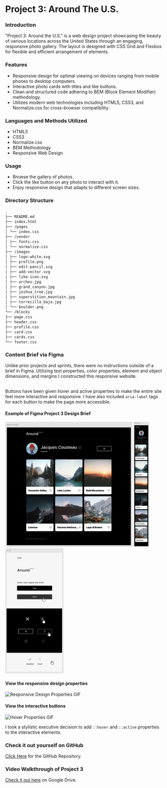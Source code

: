 # Project 3: Around The U.S.

### Introduction

"Project 3: Around the U.S." is a web design project showcasing the beauty of various locations across the United States through an engaging, responsive photo gallery. The layout is designed with CSS Grid and Flexbox for flexible and efficient arrangement of elements. 

### Features

- Responsive design for optimal viewing on devices ranging from mobile phones to desktop computers.
- Interactive photo cards with titles and like buttons.
- Clean and structured code adhering to BEM (Block Element Modifier) methodology.
- Utilizes modern web technologies including HTML5, CSS3, and Normalize.css for cross-browser compatibility.

### Languages and Methods Utilized

- HTML5
- CSS3
- Normalize.css
- BEM Methodology
- Responsive Web Design

### Usage

- Browse the gallery of photos.
- Click the like button on any photo to interact with it.
- Enjoy responsive design that adapts to different screen sizes.

### Directory Structure

```
.
├── README.md
├── index.html
├── /pages
│ └── index.css
├── /vendor
│ ├── fonts.css
│ └── normalize.css
├── /images
│ ├── logo-white.svg
│ ├── profile.png
│ ├── edit-pencil.svg
│ ├── add-vector.svg
│ ├── like-icon.svg
│ ├── arches.jpg
│ ├── grand_canyon.jpg
│ ├── joshua_tree.jpg
│ ├── superstition_mountain.jpg
│ ├── torrecilla_baja.jpg
│ └── boulder.png
└── /blocks
├── page.css
├── header.css
├── profile.css
├── card.css
├── cards.css
└── footer.css
```

### Content Brief via Figma

Unlike prior projects and sprints, there were no instructions outside of a brief in Figma. Utilizing text properties, color properties, element and object dimensions, and margins I constructed this responsive website.<br><br>

Buttons have been given hover and active properties to make the entire site feel more interactive and responsive. I have also included `aria-label` tags for each button to make the page more accessible.

#### Example of Figma Project 3 Design Brief

<img src="https://github.com/nocoasty/nocoasty_pub/blob/main/project_3_readme/brief_main.png?raw=true" alt="Figma Brief Main Design Image" height="400px"> <img src="https://github.com/nocoasty/nocoasty_pub/blob/main/project_3_readme/brief_mobile.png?raw=true" alt="Figma Brief Mobile Design Image" height="400px"> <img src="https://github.com/nocoasty/nocoasty_pub/blob/main/project_3_readme/brief_ui.png?raw=true" alt="Figma Brief Design UI Image" height="400px">

#### View the responsive design properties

<img src="https://github.com/nocoasty/nocoasty_pub/blob/main/project_3_readme/responsive_prop.gif?raw=true" alt="Responsive Design Properties GIF">

#### View the interactive buttons

<img src="https://github.com/nocoasty/nocoasty_pub/blob/main/project_3_readme/hover_prop.gif?raw=true" alt="Hover Properties GIF">

I took a stylistic executive decision to add ```::hover``` and ```::active``` properties to the interactive elements.

### Check it out yourself on GitHub

<a href="https://www.github.com/nocoasty/se_project_aroundtheus">Click Here</a> for the GitHub Repository.

### Video Walkthrough of Project 3

<a href="https://drive.google.com/file/d/1oaBOlFidTwHtJA8eBsNWvXkFVKgDd84L/view?usp=sharing">Check it out here</a> on Google Drive.
